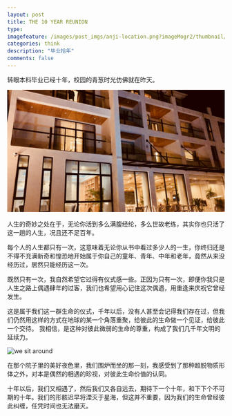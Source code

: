 ```yaml
---
layout: post
title: THE 10 YEAR REUNION
type: 
imagefeature: /images/post_imgs/anji-location.png?imageMogr2/thumbnail/!100p
categories: think
description: "毕业拾年"
comments: false
---
```


转眼本科毕业已经十年，校园的青葱时光仿佛就在昨天。

![anji airbnb](/images/post_imgs/airbnb.jpg)

人生的奇妙之处在于，无论你活到多么满腹经纶，多么世故老练，其实你也只活了这一趟的人生，况且还不足百年。

每个人的人生都只有一次，这意味着无论你从书中看过多少人的一生，你终归还是不得不充满新奇和惶恐地开始属于你自己的童年、青年、中年和老年，竟然从来没经历过，居然只能经历这一次。

既然只有一次，我自然希望它过得有仪式感一些。正因为只有一次，即便你我只是人生之路上偶遇肆年的过客，我们也希望用心记住这次偶遇，用重逢来庆祝它曾经发生。

这是属于我们这一群生命的仪式，千年以后，没有人甚至会记得我们存在过，但我们仍然用这样的方式在地球的某一个角落重聚，给彼此的生命做一个见证，给彼此一个交待。
我相信，是这种对彼此微弱的生命的尊重，构成了我们几千年文明的延续力。

![we sit around](/images/post_imgs/sit-around.jpg)

在那个院子里的美好夜色里，我们围炉而坐的那一刻，我感受到了那种超脱物质形体之外，对本是偶然的相遇的珍视，对彼此生命价值的认同。

十年以后，我们又相遇了，然后我们又各自远去，期待下一个十年，和下下个不可期的十年。我们的形骸迟早将湮灭于星海，但这并不重要，因为我们的生命曾经彼此纠缠，任凭时间也无法磨灭。